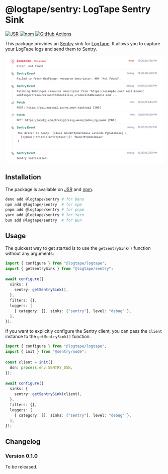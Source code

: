 @logtape/sentry: LogTape Sentry Sink
====================================

[![JSR][JSR badge]][JSR]
[![npm][npm badge]][npm]
[![GitHub Actions][GitHub Actions badge]][GitHub Actions]

This package provides an [Sentry] sink for [LogTape]. It allows you to
capture your LogTape logs and send them to Sentry.

![LogTape messages show up in Sentry](./screenshot.png)

[JSR]: https://jsr.io/@logtape/sentry
[JSR badge]: https://jsr.io/badges/@logtape/sentry
[npm]: https://www.npmjs.com/package/@logtape/sentry
[npm badge]: https://img.shields.io/npm/v/@logtape/sentry?logo=npm
[GitHub Actions]: https://github.com/dahlia/logtape-sentry/actions/workflows/main.yaml
[GitHub Actions badge]: https://github.com/dahlia/logtape-sentry/actions/workflows/main.yaml/badge.svg
[Sentry]: https://sentry.io/
[LogTape]: https://logtape.org/


Installation
------------

The package is available on [JSR] and [npm].

~~~~ bash
deno add @logtape/sentry # for Deno
npm add @logtape/sentry  # for npm
pnpm add @logtape/sentry # for pnpm
yarn add @logtape/sentry # for Yarn
bun add @logtape/sentry  # for Bun
~~~~


Usage
-----

The quickest way to get started is to use the `getSentrySink()` function
without any arguments:

~~~~ typescript
import { configure } from "@logtape/logtape";
import { getSentrySink } from "@logtape/sentry";

await configure({
  sinks: {
    sentry: getSentrySink(),
  },
  filters: {},
  loggers: [
    { category: [], sinks: ["sentry"], level: "debug" },
  ],
});
~~~~

If you want to explicitly configure the Sentry client, you can pass the
`Client` instance to the `getSentrySink()` function:

~~~~ typescript
import { configure } from "@logtape/logtape";
import { init } from "@sentry/node";

const client = init({
  dsn: process.env.SENTRY_DSN,
});

await configure({
  sinks: {
    sentry: getSentrySink(client),
  },
  filters: {},
  loggers: [
    { category: [], sinks: ["sentry"], level: "debug" },
  ],
});
~~~~


Changelog
---------

### Version 0.1.0

To be released.
